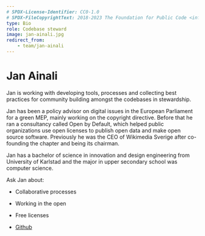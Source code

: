 ```yaml
---
# SPDX-License-Identifier: CC0-1.0
# SPDX-FileCopyrightText: 2018-2023 The Foundation for Public Code <info@publiccode.net>
type: Bio
role: Codebase steward
image: jan-ainali.jpg
redirect_from:
    - team/jan-ainali
---
```


# Jan Ainali

Jan is working with developing tools, processes and collecting best practices for community building amongst the codebases in stewardship.

Jan has been a policy advisor on digital issues in the European Parliament for a green MEP, mainly working on the copyright directive. Before that he ran a consultancy called Open by Default, which helped public organizations use open licenses to publish open data and make open source software. Previously he was the CEO of Wikimedia Sverige after co-founding the chapter and being its chairman.

Jan has a bachelor of science in innovation and design engineering from University of Karlstad and the major in upper secondary school was computer science.

Ask Jan about:

* Collaborative processes
* Working in the open
* Free licenses

* [Github](https://github.com/ainali)
